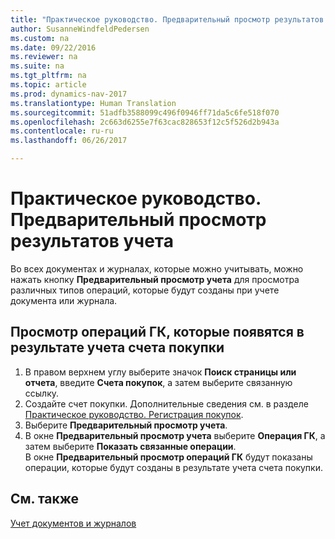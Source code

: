 ```yaml
---
title: "Практическое руководство. Предварительный просмотр результатов учета"
author: SusanneWindfeldPedersen
ms.custom: na
ms.date: 09/22/2016
ms.reviewer: na
ms.suite: na
ms.tgt_pltfrm: na
ms.topic: article
ms.prod: dynamics-nav-2017
ms.translationtype: Human Translation
ms.sourcegitcommit: 51adfb3588099c496f0946ff71da5c6fe518f070
ms.openlocfilehash: 2c663d6255e7f63cac828653f12c5f526d2b943a
ms.contentlocale: ru-ru
ms.lasthandoff: 06/26/2017

---
```

    
# <a name="how-to-preview-posting-results"></a>Практическое руководство. Предварительный просмотр результатов учета
Во всех документах и журналах, которые можно учитывать, можно нажать кнопку **Предварительный просмотр учета** для просмотра различных типов операций, которые будут созданы при учете документа или журнала.

## <a name="to-preview-gl-entries-that-will-result-from-posting-a-purchase-invoice"></a>Просмотр операций ГК, которые появятся в результате учета счета покупки
1. В правом верхнем углу выберите значок **Поиск страницы или отчета**, введите **Счета покупок**, а затем выберите связанную ссылку.
2. Создайте счет покупки. Дополнительные сведения см. в разделе [Практическое руководство. Регистрация покупок](purchasing-how-record-purchases.md).
3. Выберите **Предварительный просмотр учета**.
4. В окне **Предварительный просмотр учета** выберите **Операция ГК**, а затем выберите **Показать связанные операции**.  
В окне **Предварительный просмотр операций ГК** будут показаны операции, которые будут созданы в результате учета счета покупки.

## <a name="see-also"></a>См. также
[Учет документов и журналов](ui-post-documents-journals.md)


